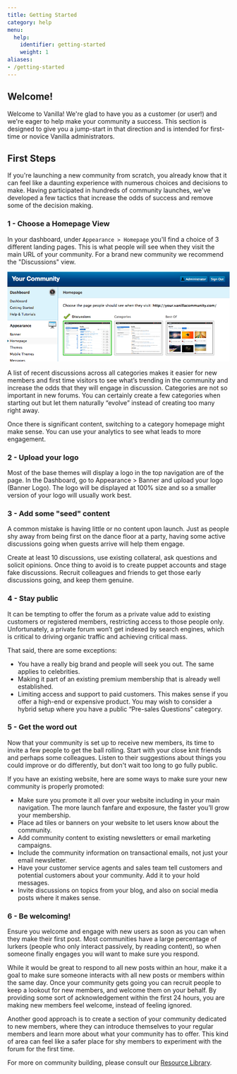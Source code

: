 ```yaml
---
title: Getting Started
category: help
menu:
  help:
    identifier: getting-started
    weight: 1
aliases:
- /getting-started
---
```


## Welcome!

Welcome to Vanilla! We're glad to have you as a customer (or user!) and we're eager 
to help make your community a success. This section is designed to give you a jump-start 
in that direction and is intended for first-time or novice Vanilla administrators.

## First Steps

If you're launching a new community from scratch, you already know that it can feel like a
daunting experience with numerous choices and decisions to make. Having participated in
hundreds of community launches, we've developed a few tactics that increase the odds of
success and remove some of the decision making.

### 1 - Choose a Homepage View

In your dashboard, under `Appearance > Homepage` you'll find a choice of 3 different landing pages. 
This is what people will see when they visit the main URL of your community. For a brand new
community we recommend the "Discussions" view.

![Choose a homepage](/img/help/getting-started/homepage.png)

A list of recent discussions across all categories makes it easier for new members and 
first time visitors to see what’s trending in the community and increase the odds that they will 
engage in discussion. Categories are not so important in new forums. You can certainly 
create a few categories when starting out but let them naturally “evolve” instead of 
creating too many right away. 

Once there is significant content, switching to a category homepage might make sense. You 
can use your analytics to see what leads to more engagement.

### 2 - Upload your logo 

Most of the base themes will display a logo in the top navigation are of the page.  In the Dashboard, go to Appearance > Banner and upload your logo (Banner Logo). The logo will be displayed at 100% size and so a smaller version of your logo will usually work best. 

### 3 - Add some "seed" content

A common mistake is having little or no content upon launch. Just as people shy away 
from being first on the dance floor at a party, having some active discussions going 
when guests arrive will help them engage. 

Create at least 10 discussions, use existing collateral, ask questions and solicit opinions. 
Once thing to avoid is to create puppet accounts and stage fake discussions. Recruit 
colleagues and friends to get those early discussions going, and keep them genuine.

### 4 - Stay public

It can be tempting to offer the forum as a private value add to existing customers or registered 
members, restricting access to those people only. Unfortunately, a private forum 
won’t get indexed by search engines, which is critical to driving organic traffic and 
achieving critical mass. 

That said, there are some exceptions:

* You have a really big brand and people will seek you out. The same applies to celebrities.
* Making it part of an existing premium membership that is already well established.
* Limiting access and support to paid customers. This makes sense if you offer a high-end or expensive product. You may wish to consider a hybrid setup where you have a public “Pre-sales Questions” category.

### 5 - Get the word out

Now that your community is set up to receive new members, its time to invite a few people
to get the ball rolling. Start with your close knit friends and perhaps some colleagues. 
Listen to their suggestions about things you could improve or do differently, but don't
wait too long to go fully public.

If you have an existing website, here are some ways to make sure your new community is properly promoted:

* Make sure you promote it all over your website including in your main navigation. The more launch fanfare and exposure, the faster you’ll grow your membership.
* Place ad tiles or banners on your website to let users know about the community.
* Add community content to existing newsletters or email marketing campaigns.
* Include the community information on transactional emails, not just your email newsletter.
* Have your customer service agents and sales team tell customers and potential customers about your community. Add it to your hold messages.
* Invite discussions on topics from your blog, and also on social media posts where it makes sense.

### 6 - Be welcoming!

Ensure you welcome and engage with new users as soon as you can when they make their first post. 
Most communities have a large percentage of lurkers (people who only interact passively, by reading content), 
so when someone finally engages you will want to make sure you respond.

While it would be great to respond to all new posts within an hour, make it a goal to make 
sure someone interacts with all new posts or members within the same day. Once your community 
gets going you can recruit people to keep a lookout for new members, and welcome them on your behalf. 
By providing some sort of acknowledgement within the first 24 hours, you are making new 
members feel welcome, instead of feeling ignored.

Another good approach is to create a section of your community dedicated to new members, 
where they can introduce themselves to your regular members and learn more about what
your community has to offer. This kind of area can feel like a safer place for shy members
to experiment with the forum for the first time.

For more on community building, please consult our [Resource Library](https://library.vanillaforums.com).